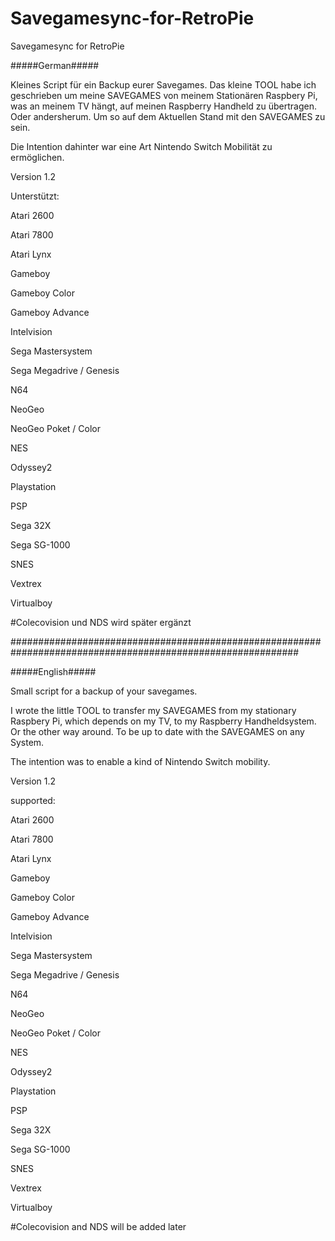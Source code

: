 # Savegamesync-for-RetroPie
Savegamesync for RetroPie

#####German#####

Kleines Script für ein Backup eurer Savegames.
Das kleine TOOL habe ich geschrieben um meine SAVEGAMES von meinem Stationären Raspbery Pi, was an meinem TV hängt, auf meinen Raspberry Handheld zu übertragen. Oder andersherum. Um so auf dem Aktuellen Stand mit den SAVEGAMES zu sein.

Die Intention dahinter war eine Art Nintendo Switch Mobilität zu ermöglichen.

Version 1.2

Unterstützt:

Atari 2600

Atari 7800

Atari Lynx

Gameboy

Gameboy Color

Gameboy Advance

Intelvision

Sega Mastersystem

Sega Megadrive / Genesis

N64

NeoGeo

NeoGeo Poket / Color

NES

Odyssey2

Playstation

PSP

Sega 32X

Sega SG-1000

SNES

Vextrex

Virtualboy

#Colecovision und NDS wird später ergänzt


############################################################################################################

#####English#####

Small script for a backup of your savegames.

I wrote the little TOOL to transfer my SAVEGAMES from my stationary Raspbery Pi, which depends on my TV, to my Raspberry Handheldsystem. Or the other way around. 
To be up to date with the SAVEGAMES on any System.


The intention was to enable a kind of Nintendo Switch mobility.

Version 1.2

supported:

Atari 2600

Atari 7800

Atari Lynx

Gameboy

Gameboy Color

Gameboy Advance

Intelvision

Sega Mastersystem

Sega Megadrive / Genesis

N64

NeoGeo

NeoGeo Poket / Color

NES

Odyssey2

Playstation

PSP

Sega 32X

Sega SG-1000

SNES

Vextrex

Virtualboy

#Colecovision and NDS will be added later

